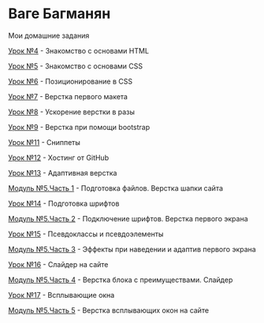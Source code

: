 # Ваге Багманян
Мои домашние задания

[Урок №4](https://bagmaco.github.io/Lesson_4/ "Моя готовая домашка") - Знакомство с основами HTML

[Урок №5](https://bagmaco.github.io/Lesson_5/ "Моя готовая домашка") - Знакомство с основами CSS

[Урок №6](BagmaCo.github.io/Lesson_6/ "Моя готовая домашка") - Позиционирование в CSS

[Урок №7](BagmaCo.github.io/Lesson_7/SRC/ "Моя готовая домашка") - Верстка первого макета

[Урок №8](BagmaCo.github.io/Lesson_8/SRC/ "Моя готовая домашка") - Ускорение верстки в разы

[Урок №9](BagmaCo.github.io/Lesson_9/SRC/ "Моя готовая домашка") - Верстка при помощи bootstrap



[Урок №11](BagmaCo.github.io/Lesson_11/ "Моя готовая домашка") - Сниппеты

[Урок №12](BagmaCo.github.io/Lesson_12/ "Моя готовая домашка") - Хостинг от GitHub

[Урок №13](BagmaCo.github.io/Lesson_13/ "Моя готовая домашка") - Адаптивная верстка

[Модуль №5.Часть 1](BagmaCo.github.io/Modul_5_practice_1/ "Моя готовая домашка") - Подготовка файлов. Верстка шапки сайта

[Урок №14](BagmaCo.github.io/Lesson_14/ "Моя готовая домашка") - Подготовка шрифтов

[Модуль №5.Часть 2](BagmaCo.github.io/Modul_5_practice_2/ "Моя готовая домашка") - Подключение шрифтов. Верстка первого экрана

[Урок №15](BagmaCo.github.io/Lesson_15/ "Моя готовая домашка") - Псевдоклассы и псевдоэлементы

[Модуль №5.Часть 3](BagmaCo.github.io/Modul_5_practice_3/ "Моя готовая домашка") - Эффекты при наведении и адаптив первого экрана

[Урок №16](BagmaCo.github.io/Lesson_16/ "Моя готовая домашка") - Слайдер на сайте

[Модуль №5.Часть 4](BagmaCo.github.io/Modul_5_practice_4/ "Моя готовая домашка") - Верстка блока с преимуществами. Слайдер

[Урок №17](BagmaCo.github.io/Lesson_17/ "Моя готовая домашка") - Всплывающие окна

[Модуль №5.Часть 5](BagmaCo.github.io/Modul_5_practice_5/src/ "Моя готовая домашка") - Верстка всплывающих окон на сайте
